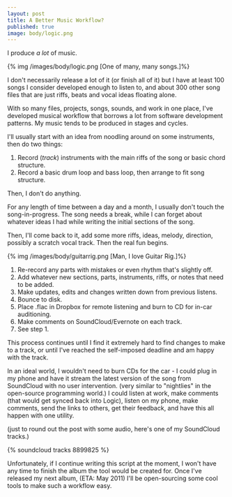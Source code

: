 ```yaml
--- 
layout: post
title: A Better Music Workflow?
published: true
image: body/logic.png
---
```

I produce *a lot* of music.

{% img /images/body/logic.png [One of many, many songs.]%}

I don't necessarily release a lot of it (or finish all of it) but I have at least 100 songs I consider developed enough to listen to, and about 300 other song files that are just riffs, beats and vocal ideas floating alone.

With so many files, projects, songs, sounds, and work in one place, I've developed musical workflow that borrows a lot from software development patterns. My music tends to be produced in stages and cycles.

I'll usually start with an idea from noodling around on some instruments, then do two things:


 1. Record (*track*) instruments with the main riffs of the song or basic chord structure.
 2. Record a basic drum loop and bass loop, then arrange to fit song structure.

Then, I don't do anything.

For any length of time between a day and a month, I usually don't touch the song-in-progress. The song needs a break, while I can forget about whatever ideas I had while writing the initial sections of the song.

Then, I'll come back to it, add some more riffs, ideas, melody, direction, possibly a scratch vocal track. Then the real fun begins.

{% img /images/body/guitarrig.png [Man, I love Guitar Rig.]%}

 1. Re-record any parts with mistakes or even rhythm that's slightly off.
 2. Add whatever new sections, parts, instruments, riffs, or notes that need to be added.
 3. Make updates, edits and changes written down from previous listens.
 4. Bounce to disk.
 5. Place .flac in Dropbox for remote listening and burn to CD for in-car auditioning.
 6. Make comments on SoundCloud/Evernote on each track.
 7. See step 1.

This process continues until I find it extremely hard to find changes to make to a track, or until I've reached the self-imposed deadline and am happy with the track.

In an ideal world, I wouldn't need to burn CDs for the car - I could plug in my phone and have it stream the latest version of the song from SoundCloud with no user intervention. (very similar to "nightlies" in the open-source programming world.) I could listen at work, make comments (that would get synced back into Logic), listen on my phone, make comments, send the links to others, get their feedback, and have this all happen with one utility.

(just to round out the post with some audio, here's one of my SoundCloud tracks.)

{% soundcloud tracks 8899825 %}

Unfortunately, if I continue writing this script at the moment, I won't have any time to finish the album the tool would be created for. Once I've released my next album, (ETA: May 2011) I'll be open-sourcing some cool tools to make such a workflow easy.


  [1]: http://soundcloud.com/peter-sobot/cupcakes
  [2]: http://soundcloud.com/peter-sobot
